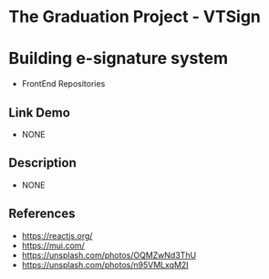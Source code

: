 # The Graduation Project - VTSign

# Building e-signature system

- FrontEnd Repositories

## Link Demo

- NONE

## Description

- NONE

## References

- https://reactjs.org/
- https://mui.com/
- https://unsplash.com/photos/OQMZwNd3ThU
- https://unsplash.com/photos/n95VMLxqM2I
